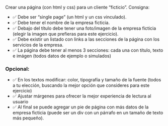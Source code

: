Crear una página (con html y css) para un cliente “ficticio”. Consigna:

- ✅ Debe ser “single page” (un html y un css vinculado).
- ✅ Debe tener el nombre de la empresa ficticia.
- ✅ Debajo del título debe tener una foto/imagen de la empresa ficticia (elegir la imagen que prefieras para este ejercicio).
- ✅ Debe existir un listado con links a las secciones de la página con los servicios de la empresa.
- ✅ La página debe tener al menos 3 secciones: cada una con título, texto e imágen (todos datos de ejemplo o simulados)

### Opcional:
- ✅ En los textos modificar: color, tipografía y tamaño de la fuente (todos a tu elección, buscando la mejor opción que consideres para este ejercicio)
- ✅ Ajustar márgenes para ofrecer la mejor experiencia de lectura al usuario
- ✅ Al final se puede agregar un pie de página con más datos de la empresa ficticia (puede ser un div con un párrafo en un tamaño de texto más pequeño).


